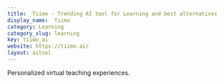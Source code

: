 ```yaml
---
title:  Tiimo - Trending AI tool for Learning and best alternatives
display_name:  Tiimo
category: Learning
category_slug: learning
key: tiimo_ai
website: https://tiimo.ai/
layout: aitool
---
```


Personalized virtual teaching experiences.

